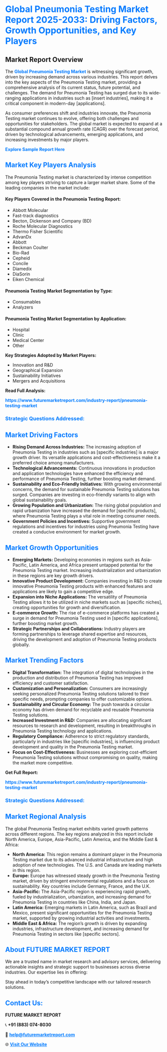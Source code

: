 <h1 style="color: #007BFF;">Global Pneumonia Testing Market Report 2025-2033: Driving Factors, Growth Opportunities, and Key Players</h1>

<section id="overview">
<h2>Market Report Overview</h2>
<p>The <a href="https://www.futuremarketreport.com/industry-report/pneumonia-testing-market" style="color: #007BFF; text-decoration: none;"><strong>Global Pneumonia Testing Market</strong></a> is witnessing significant growth, driven by increasing demand across various industries. This report delves into the key aspects of the Pneumonia Testing market, providing a comprehensive analysis of its current status, future potential, and challenges. The demand for Pneumonia Testing has surged due to its wide-ranging applications in industries such as [insert industries], making it a critical component in modern-day [applications].</p>
<p>As consumer preferences shift and industries innovate, the Pneumonia Testing market continues to evolve, offering both challenges and opportunities for stakeholders. The global market is expected to expand at a substantial compound annual growth rate (CAGR) over the forecast period, driven by technological advancements, emerging applications, and increasing investments by major players.</p>
</section>

<section id="overview">
<p><a href="https://www.futuremarketreport.com/request-sample/reportId=51003" style="color: #007BFF; text-decoration: none;"><strong>Explore Sample Report Here</strong></a></p>
</section>

<section id="key-players">
<h2 style="color: #007BFF;">Market Key Players Analysis</h2>
<p>The Pneumonia Testing market is characterized by intense competition among key players striving to capture a larger market share. Some of the leading companies in the market include:</p>
<h4>Key Players Covered in the Pneumonia Testing Report:</h4>
<ul><li>Abbott Molecular</li><li>Fast-track diagnostics</li><li>Becton, Dickenson and Company (BD)</li><li>Roche Molecular Diagnostics</li><li>Thermo Fisher Scientific</li><li>AdvanDx</li><li>Abbott</li><li>Beckman Coulter</li><li>Bio-Rad</li><li>Cepheid</li><li>Concile</li><li>Diamedix</li><li>DiaSorin</li><li>Eiken Chemical</li></ul>
<h4>Pneumonia Testing Market Segmentation by Type:</h4>
<ul><li>Consumables</li><li>Analyzers</li></ul>

<h4>Pneumonia Testing Market Segmentation by Application:</h4>
<ul><li>Hospital</li><li>Clinic</li><li>Medical Center</li><li>Other</li></ul>
<p><strong>Key Strategies Adopted by Market Players:</strong></p>
<ul>
<li>Innovation and R&D</li>
<li>Geographical Expansion</li>
<li>Sustainability Initiatives</li>
<li>Mergers and Acquisitions</li>
</ul>
</section>

<section>
<p><strong>Read Full Analysis: </strong></p><a href="https://www.futuremarketreport.com/industry-report/pneumonia-testing-market" style="color: #007BFF; text-decoration: none;"><strong>https://www.futuremarketreport.com/industry-report/pneumonia-testing-market</strong></a>
<h3 style="color: #007BFF;">Strategic Questions Addressed:</h3>
</section>

<section id="driving-factors">
<h2 style="color: #007BFF;">Market Driving Factors</h2>
<ul>
<li><strong>Rising Demand Across Industries:</strong> The increasing adoption of Pneumonia Testing in industries such as [specific industries] is a major growth driver. Its versatile applications and cost-effectiveness make it a preferred choice among manufacturers.</li>
<li><strong>Technological Advancements:</strong> Continuous innovations in production and application technologies have enhanced the efficiency and performance of Pneumonia Testing, further boosting market demand.</li>
<li><strong>Sustainability and Eco-Friendly Initiatives:</strong> With growing environmental concerns, the demand for sustainable Pneumonia Testing solutions has surged. Companies are investing in eco-friendly variants to align with global sustainability goals.</li>
<li><strong>Growing Population and Urbanization:</strong> The rising global population and rapid urbanization have increased the demand for [specific products], where Pneumonia Testing plays a vital role in meeting consumer needs.</li>
<li><strong>Government Policies and Incentives:</strong> Supportive government regulations and incentives for industries using Pneumonia Testing have created a conducive environment for market growth.</li>
</ul>
</section>

<section id="growth-opportunities">
<h2 style="color: #007BFF;">Market Growth Opportunities</h2>
<ul>
<li><strong>Emerging Markets:</strong> Developing economies in regions such as Asia-Pacific, Latin America, and Africa present untapped potential for the Pneumonia Testing market. Increasing industrialization and urbanization in these regions are key growth drivers.</li>
<li><strong>Innovative Product Development:</strong> Companies investing in R&D to create innovative Pneumonia Testing products with enhanced features and applications are likely to gain a competitive edge.</li>
<li><strong>Expansion into Niche Applications:</strong> The versatility of Pneumonia Testing allows it to be utilized in niche markets such as [specific niches], creating opportunities for growth and diversification.</li>
<li><strong>E-commerce Growth:</strong> The rise of e-commerce platforms has created a surge in demand for Pneumonia Testing used in [specific applications], further boosting market growth.</li>
<li><strong>Strategic Partnerships and Collaborations:</strong> Industry players are forming partnerships to leverage shared expertise and resources, driving the development and adoption of Pneumonia Testing products globally.</li>
</ul>
</section>

<section id="trending-factors">
<h2 style="color: #007BFF;">Market Trending Factors</h2>
<ul>
<li><strong>Digital Transformation:</strong> The integration of digital technologies in the production and distribution of Pneumonia Testing has improved efficiency and customer satisfaction.</li>
<li><strong>Customization and Personalization:</strong> Consumers are increasingly seeking personalized Pneumonia Testing solutions tailored to their specific needs, prompting companies to offer customizable options.</li>
<li><strong>Sustainability and Circular Economy:</strong> The push towards a circular economy has driven demand for recyclable and reusable Pneumonia Testing solutions.</li>
<li><strong>Increased Investment in R&D:</strong> Companies are allocating significant resources to research and development, resulting in breakthroughs in Pneumonia Testing technology and applications.</li>
<li><strong>Regulatory Compliance:</strong> Adherence to strict regulatory standards, particularly in industries like [specific industries], is influencing product development and quality in the Pneumonia Testing market.</li>
<li><strong>Focus on Cost-Effectiveness:</strong> Businesses are exploring cost-efficient Pneumonia Testing solutions without compromising on quality, making the market more competitive.</li>
</ul>
</section>

<section>
<p><strong>Get Full Report: </strong></p><a href="https://www.futuremarketreport.com/industry-report/pneumonia-testing-market" style="color: #007BFF; text-decoration: none;"><strong>https://www.futuremarketreport.com/industry-report/pneumonia-testing-market</strong></a>
<h3 style="color: #007BFF;">Strategic Questions Addressed:</h3>
</section>


<section id="regional-analysis">
<h2 style="color: #007BFF;">Market Regional Analysis</h2>
<p>The global Pneumonia Testing market exhibits varied growth patterns across different regions. The key regions analyzed in this report include North America, Europe, Asia-Pacific, Latin America, and the Middle East & Africa:</p>
<ul>
<li><strong>North America:</strong> This region remains a dominant player in the Pneumonia Testing market due to its advanced industrial infrastructure and high adoption of new technologies. The U.S. and Canada are leading markets in this region.</li>
<li><strong>Europe:</strong> Europe has witnessed steady growth in the Pneumonia Testing market, driven by stringent environmental regulations and a focus on sustainability. Key countries include Germany, France, and the U.K.</li>
<li><strong>Asia-Pacific:</strong> The Asia-Pacific region is experiencing rapid growth, fueled by industrialization, urbanization, and increasing demand for Pneumonia Testing in countries like China, India, and Japan.</li>
<li><strong>Latin America:</strong> Emerging markets in Latin America, such as Brazil and Mexico, present significant opportunities for the Pneumonia Testing market, supported by growing industrial activities and investments.</li>
<li><strong>Middle East & Africa:</strong> The region’s growth is driven by expanding industries, infrastructure development, and increasing demand for Pneumonia Testing in sectors like [specific sectors].</li>
</ul>
</section>

<footer>
<h2 style="color: #007BFF;">About FUTURE MARKET REPORT</h2>
<p>We are a trusted name in market research and advisory services, delivering actionable insights and strategic support to businesses across diverse industries. Our expertise lies in offering:</p>

<p>Stay ahead in today’s competitive landscape with our tailored research solutions.</p>

<h2 style="color: #007BFF;">Contact Us:</h2>
<p><strong>FUTURE MARKET REPORT</strong></p>
<p>📞 <strong>+91 (883) 074-8030</strong></p>
<p>📧 <strong><a href="mailto:help@futuremarketreport.com" style="color: #007BFF;">help@futuremarketreport.com</a></strong></p>
<p>🌐 <strong><a href="https://www.futuremarketreport.com/" style="color: #007BFF;">Visit Our Website</a></strong></p>
</footer>